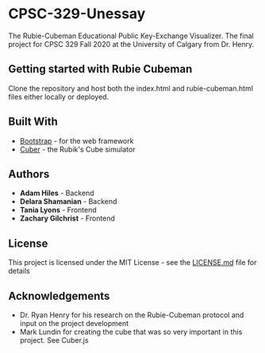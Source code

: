 # CPSC-329-Unessay
The Rubie-Cubeman Educational Public Key-Exchange Visualizer.
The final project for CPSC 329 Fall 2020 at the University of Calgary from Dr. Henry.

## Getting started with Rubie Cubeman
Clone the repository and host both the index.html and rubie-cubeman.html files either locally or deployed. 

## Built With
* [Bootstrap](https://getbootstrap.com/) - for the web framework
* [Cuber](https://github.com/marklundin/cube) - the Rubik's Cube simulator

## Authors

* **Adam Hiles** - Backend
* **Delara Shamanian** - Backend
* **Tania Lyons** - Frontend
* **Zachary Gilchrist** - Frontend

## License
This project is licensed under the MIT License - see the [LICENSE.md](LICENSE.md) file for details

## Acknowledgements
* Dr. Ryan Henry for his research on the Rubie-Cubeman protocol and input on the project development
* Mark Lundin for creating the cube that was so very important in this project. See Cuber.js
